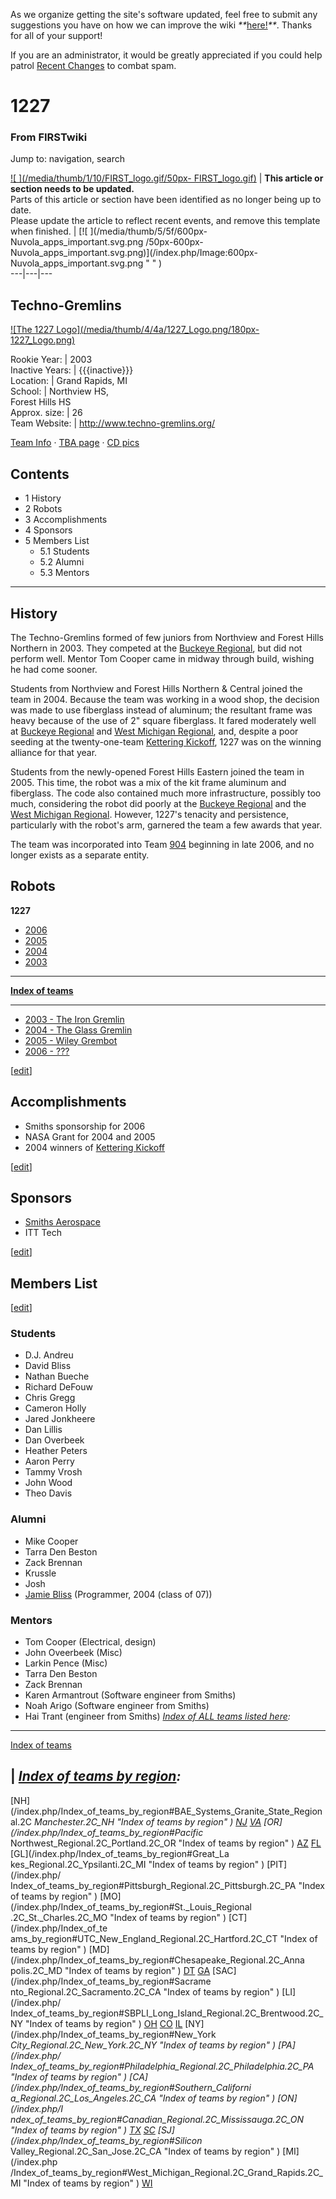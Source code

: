 As we organize getting the site's software updated, feel free to submit any
suggestions you have on how we can improve the wiki
_**_[here!](/index.php/User:Hallry/Suggestions "User:Hallry/Suggestions"
)_**_. Thanks for all of your support!

If you are an administrator, it would be greatly appreciated if you could help
patrol [Recent Changes](/index.php/Special:Recentchanges
"Special:Recentchanges" ) to combat spam.

# 1227

### From FIRSTwiki

Jump to: navigation, search

[![ ](/media/thumb/1/10/FIRST_logo.gif/50px-
FIRST_logo.gif)](/index.php/Image:FIRST_logo.gif " " ) |  **This article or
section needs to be updated.**  
Parts of this article or section have been identified as no longer being up to
date.  
Please update the article to reflect recent events, and remove this template
when finished. |  [![ ](/media/thumb/5/5f/600px-Nuvola_apps_important.svg.png
/50px-600px-Nuvola_apps_important.svg.png)](/index.php/Image:600px-
Nuvola_apps_important.svg.png " " )  
---|---|---  
  
  

Techno-Gremlins  
---  
  
[![The 1227 Logo](/media/thumb/4/4a/1227_Logo.png/180px-
1227_Logo.png)](/index.php/Image:1227_Logo.png "The 1227 Logo" )  
  
Rookie Year: | 2003  
Inactive Years: | {{{inactive}}}  
Location: | Grand Rapids, MI  
School: | Northview HS,  
Forest Hills HS  
Approx. size: | 26  
Team Website: | <http://www.techno-gremlins.org/>  
  
[Team Info](http://frclinks.appspot.com/t/1227
"http://frclinks.appspot.com/t/1227" ) · [TBA
page](http://www.thebluealliance.com/team/1227
"http://www.thebluealliance.com/team/1227" ) · [CD
pics](http://www.chiefdelphi.com/media/photos/tags/frc1227
"http://www.chiefdelphi.com/media/photos/tags/frc1227" )  
  
## Contents

  * 1 History
  * 2 Robots
  * 3 Accomplishments
  * 4 Sponsors
  * 5 Members List
    * 5.1 Students
    * 5.2 Alumni
    * 5.3 Mentors  
---  
  

## History

The Techno-Gremlins formed of few juniors from Northview and Forest Hills
Northern in 2003. They competed at the [Buckeye
Regional](/index.php/Buckeye_Regional "Buckeye Regional" ), but did not
perform well. Mentor Tom Cooper came in midway through build, wishing he had
come sooner.

Students from Northview and Forest Hills Northern &amp; Central joined the
team in 2004. Because the team was working in a wood shop, the decision was
made to use fiberglass instead of aluminum; the resultant frame was heavy
because of the use of 2" square fiberglass. It fared moderately well at
[Buckeye Regional](/index.php/Buckeye_Regional "Buckeye Regional" ) and [West
Michigan Regional](/index.php/West_Michigan_Regional "West Michigan Regional"
), and, despite a poor seeding at the twenty-one-team [Kettering
Kickoff](/index.php/Kettering_Kickoff "Kettering Kickoff" ), 1227 was on the
winning alliance for that year.

Students from the newly-opened Forest Hills Eastern joined the team in 2005.
This time, the robot was a mix of the kit frame aluminum and fiberglass. The
code also contained much more infrastructure, possibly too much, considering
the robot did poorly at the [Buckeye Regional](/index.php/Buckeye_Regional
"Buckeye Regional" ) and the [West Michigan
Regional](/index.php/West_Michigan_Regional "West Michigan Regional" ).
However, 1227's tenacity and persistence, particularly with the robot's arm,
garnered the team a few awards that year.

The team was incorporated into Team [904](/index.php/904 "904" ) beginning in
late 2006, and no longer exists as a separate entity.


## Robots

****1227****

  * [2006](/index.php/1227_in_2006 "1227 in 2006" )
  * [2005](/index.php/1227_in_2005 "1227 in 2005" )
  * [2004](/index.php/1227_in_2004 "1227 in 2004" )
  * [2003](/index.php/1227_in_2003 "1227 in 2003" )

* * *

**[Index of teams](/index.php/Index_of_teams "Index of teams" )**  
  
---  
  
  * [2003 - The Iron Gremlin](/index.php/1227_in_2003#_Robot "1227 in 2003" )
  * [2004 - The Glass Gremlin](/index.php/1227_in_2004#_Robot "1227 in 2004" )
  * [2005 - Wiley Grembot](/index.php/1227_in_2005#_Robot "1227 in 2005" )
  * [2006 - ???](/index.php?title=1226_in_2006&action=edit "1226 in 2006" )

[[edit](/index.php?title=1227&action=edit&section=3 "Edit section:
Accomplishments" )]

## Accomplishments

  * Smiths sponsorship for 2006 
  * NASA Grant for 2004 and 2005 
  * 2004 winners of [Kettering Kickoff](/index.php/Kettering_Kickoff "Kettering Kickoff" )

[[edit](/index.php?title=1227&action=edit&section=4 "Edit section: Sponsors"
)]

##  Sponsors

  * [Smiths Aerospace](http://www.smiths-aerospace.com/ "http://www.smiths-aerospace.com/" )
  * ITT Tech 

[[edit](/index.php?title=1227&action=edit&section=5 "Edit section: Members
List" )]

## Members List

[[edit](/index.php?title=1227&action=edit&section=6 "Edit section: Students"
)]

### Students

  * D.J. Andreu 
  * David Bliss 
  * Nathan Bueche 
  * Richard DeFouw 
  * Chris Gregg 
  * Cameron Holly 
  * Jared Jonkheere 
  * Dan Lillis 
  * Dan Overbeek 
  * Heather Peters 
  * Aaron Perry 
  * Tammy Vrosh 
  * John Wood 
  * Theo Davis 


### Alumni

  * Mike Cooper 
  * Tarra Den Beston 
  * Zack Brennan 
  * Krussle 
  * Josh 
  * [Jamie Bliss](/index.php/User:Astronouth7303 "User:Astronouth7303" ) (Programmer, 2004 (class of 07)) 


### Mentors

  * Tom Cooper (Electrical, design) 
  * John Oveerbeek (Misc) 
  * Larkin Pence (Misc) 
  * Tarra Den Beston 
  * Zack Brennan 
  * Karen Armantrout (Software engineer from Smiths) 
  * Noah Arigo (Software engineer from Smiths) 
  * Hai Trant (engineer from Smiths) 
_[Index of ALL teams listed
here](/index.php?title=Index_of_ALL_teams_listed_here&action=edit "Index of
ALL teams listed here" ):_  
---  
  
[Index of teams](/index.php/Index_of_teams "Index of teams" )

| _[Index of teams by region](/index.php/Index_of_teams_by_region "Index of
teams by region" ):_  
---  
  
[NH](/index.php/Index_of_teams_by_region#BAE_Systems_Granite_State_Regional.2C
_Manchester.2C_NH "Index of teams by region" )
[NJ](/index.php/Index_of_teams_by_region#New_Jersey_Regional.2C_Trenton.2C_NJ
"Index of teams by region" )
[VA](/index.php/Index_of_teams_by_region#NASA.2FVCU_Regional.2C_Richmond.2C_VA
"Index of teams by region" ) [OR](/index.php/Index_of_teams_by_region#Pacific_
Northwest_Regional.2C_Portland.2C_OR "Index of teams by region" )
[AZ](/index.php/Index_of_teams_by_region#Arizona_Regional.2C_Phoenix.2C_AZ
"Index of teams by region" )
[FL](/index.php/Index_of_teams_by_region#Florida_Regional.2C_Orlando.2C_FL
"Index of teams by region" ) [GL](/index.php/Index_of_teams_by_region#Great_La
kes_Regional.2C_Ypsilanti.2C_MI "Index of teams by region" ) [PIT](/index.php/
Index_of_teams_by_region#Pittsburgh_Regional.2C_Pittsburgh.2C_PA "Index of
teams by region" ) [MO](/index.php/Index_of_teams_by_region#St._Louis_Regional
.2C_St._Charles.2C_MO "Index of teams by region" ) [CT](/index.php/Index_of_te
ams_by_region#UTC_New_England_Regional.2C_Hartford.2C_CT "Index of teams by
region" ) [MD](/index.php/Index_of_teams_by_region#Chesapeake_Regional.2C_Anna
polis.2C_MD "Index of teams by region" )
[DT](/index.php/Index_of_teams_by_region#Detroit_Regional.2C_Detroit.2C_MI
"Index of teams by region" )
[GA](/index.php/Index_of_teams_by_region#Peachtree_Regional.2C_Duluth.2C_GA
"Index of teams by region" ) [SAC](/index.php/Index_of_teams_by_region#Sacrame
nto_Regional.2C_Sacramento.2C_CA "Index of teams by region" ) [LI](/index.php/
Index_of_teams_by_region#SBPLI_Long_Island_Regional.2C_Brentwood.2C_NY "Index
of teams by region" )
[OH](/index.php/Index_of_teams_by_region#Buckeye_Regional.2C_Cleveland.2C_OH
"Index of teams by region" )
[CO](/index.php/Index_of_teams_by_region#Colorado_Regional.2C_Denver.2C_CO
"Index of teams by region" )
[IL](/index.php/Index_of_teams_by_region#Midwest_Regional.2C_Evanston.2C_IL
"Index of teams by region" ) [NY](/index.php/Index_of_teams_by_region#New_York
_City_Regional.2C_New_York.2C_NY "Index of teams by region" ) [PA](/index.php/
Index_of_teams_by_region#Philadelphia_Regional.2C_Philadelphia.2C_PA "Index of
teams by region" ) [CA](/index.php/Index_of_teams_by_region#Southern_Californi
a_Regional.2C_Los_Angeles.2C_CA "Index of teams by region" ) [ON](/index.php/I
ndex_of_teams_by_region#Canadian_Regional.2C_Mississauga.2C_ON "Index of teams
by region" )
[TX](/index.php/Index_of_teams_by_region#Lone_Star_Regional.2C_Houston.2C_TX
"Index of teams by region" )
[SC](/index.php/Index_of_teams_by_region#Palmetto_Regional.2C_Columbia.2C_SC
"Index of teams by region" ) [SJ](/index.php/Index_of_teams_by_region#Silicon_
Valley_Regional.2C_San_Jose.2C_CA "Index of teams by region" ) [MI](/index.php
/Index_of_teams_by_region#West_Michigan_Regional.2C_Grand_Rapids.2C_MI "Index
of teams by region" )
[WI](/index.php/Index_of_teams_by_region#Wisconsin_Regional.2C_Milwaukee.2C_WI
"Index of teams by region" )  
  
